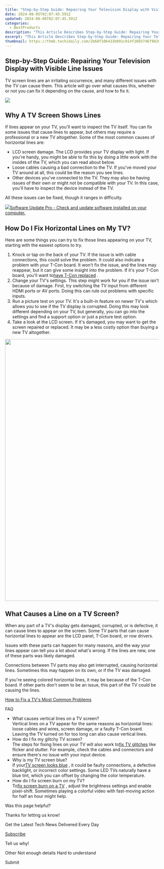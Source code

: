 ```yaml
---
title: "Step-by-Step Guide: Repairing Your Television Display with Visible Line Issues"
date: 2024-08-05T02:07:45.591Z
updated: 2024-08-06T02:07:45.591Z
categories:
  - BestProducts
description: "This Article Describes Step-by-Step Guide: Repairing Your Television Display with Visible Line Issues"
excerpt: "This Article Describes Step-by-Step Guide: Repairing Your Television Display with Visible Line Issues"
thumbnail: https://thmb.techidaily.com/2b68f106433b091c014f2083746f9820ace97ab74d68e3b5f340250f5652e1ee.jpg
---
```


## Step-by-Step Guide: Repairing Your Television Display with Visible Line Issues
 TV screen lines are an irritating occurrence, and many different issues with the TV can cause them. This article will go over what causes this, whether or not you can fix it depending on the cause, and how to fix it.

<!-- affiliate ads begin -->
<a href="https://secure.2checkout.com/order/checkout.php?PRODS=4715391&QTY=1&AFFILIATE=108875&CART=1"><img src="https://secure.avangate.com/images/merchant/7f687767ccf20fcea1c9dc4a5adc2326/Digisigner_banner_728_x_90_color_version.png" border="0"></a>
<!-- affiliate ads end -->
## Why A TV Screen Shows Lines

 If lines appear on your TV, you'll want to inspect the TV itself. You can fix some issues that cause lines to appear, but others may require a professional or a new TV altogether. Some of the most common causes of horizontal lines are:

* LCD screen damage. The LCD provides your TV display with light. If you're handy, you might be able to fix this by doing a little work with the insides of the TV, which you can read about below.
* Loose cables causing a bad connection to the TV. If you've moved your TV around at all, this could be the reason you see lines.
* Other devices you've connected to the TV. They may also be having issues of their own or might not be compatible with your TV. In this case, you'll have to inspect the device instead of the TV.

 All these issues can be fixed, though it ranges in difficulty.

<!-- affiliate ads begin -->
<a href="https://order.glarysoft.com/order/checkout.php?PRODS=4691139&QTY=1&AFFILIATE=108875&CART=1"><img src="https://secure.avangate.com/images/merchant/6734fa703f6633ab896eecbdfad8953a/products/SU-200-1.png" border="0">Software Update Pro - Check and update software installed on your computer. </a>
<!-- affiliate ads end -->
## How Do I Fix Horizontal Lines on My TV?

 Here are some things you can try to fix those lines appearing on your TV, starting with the easiest options to try.

1. Knock or tap on the back of your TV. If the issue is with cable connections, this could solve the problem. It could also indicate a problem with your T-Con board. It won't fix the issue, and the lines may reappear, but it can give some insight into the problem. If it's your T-Con board, you'll want to[have T-Con replaced](https://www.youtube.com/watch?v=aInbxbICue4&ab%5Fchannel=ShopJimmy.com) .
2. Change your TV's settings. This step might work for you if the issue isn't because of damage. First, try switching the TV input from different HDMI ports or AV ports. Doing this can rule out problems with specific inputs.
3. Run a picture test on your TV. It's a built-in feature on newer TV's which allows you to see if the TV display is corrupted. Doing this may look different depending on your TV, but generally, you can go into the settings and find a support option or just a picture test option.
4. Take a look at the LCD screen. If it's damaged, you may want to get the screen repaired or replaced. It may be a less costly option than buying a new TV altogether.

<!-- affiliate ads begin -->
<a href="https://propmoneyinc.pxf.io/c/5597632/1803116/14559" target="_top" id="1803116"><img src="//a.impactradius-go.com/display-ad/14559-1803116" border="0" alt="" width="859" height="859"/></a><img height="0" width="0" src="https://imp.pxf.io/i/5597632/1803116/14559" style="position:absolute;visibility:hidden;" border="0" />
<!-- affiliate ads end -->
## What Causes a Line on a TV Screen?

 When any part of a TV's display gets damaged, corrupted, or is defective, it can cause lines to appear on the screen. Some TV parts that can cause horizontal lines to appear are the LCD panel, T-Con board, or row drivers.

 Issues with these parts can happen for many reasons, and the way your lines appear can tell you a lot about what's wrong. If the lines are new, one of these parts was likely damaged.

 Connections between TV parts may also get interrupted, causing horizontal lines. Sometimes this may happen on its own, or if the TV was damaged.

 If you're seeing colored horizontal lines, it may be because of the T-Con board. If other parts don't seem to be an issue, this part of the TV could be causing the lines.

[How to Fix a TV's Most Common Problems](https://www.lifewire.com/fix-common-tv-problems-5208947)

 FAQ

* What causes vertical lines on a TV screen?  
 Vertical lines on a TV appear for the same reasons as horizontal lines: loose cables and wires, screen damage, or a faulty T-Con board. Leaving the TV turned on for too long can also cause vertical lines.
* How do I fix my glitchy TV screen?  
 The steps for fixing lines on your TV will also work to[fix TV glitches](https://www.lifewire.com/fix-glitchy-tv-screen-5198300) like flicker and stutter. For example, check the cables and connectors and ensure there's no issue with your input device.
* Why is my TV screen blue?  
 If your[TV screen looks blue](https://www.lifewire.com/fix-blue-tint-on-tv-5208909) , it could be faulty connections, a defective backlight, or incorrect color settings. Some LED TVs naturally have a blue tint, which you can offset by changing the color temperature.
* How do I fix screen burn on my TV?  
 To[fix screen burn on a TV](https://www.lifewire.com/fix-screen-burn-in-4178041) , adjust the brightness settings and enable pixel-shift. Sometimes playing a colorful video with fast-moving action for half an hour might help.

Was this page helpful?

Thanks for letting us know!

 Get the Latest Tech News Delivered Every Day

[Subscribe](https://www.lifewire.com/#)

Tell us why!

 Other  Not enough details  Hard to understand

 Submit

<ins class="adsbygoogle"
     style="display:block"
     data-ad-format="autorelaxed"
     data-ad-client="ca-pub-7571918770474297"
     data-ad-slot="1223367746"></ins>



<ins class="adsbygoogle"
     style="display:block"
     data-ad-client="ca-pub-7571918770474297"
     data-ad-slot="8358498916"
     data-ad-format="auto"
     data-full-width-responsive="true"></ins>
